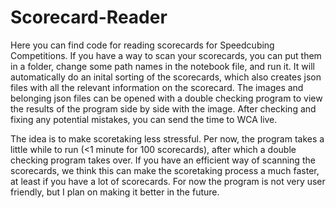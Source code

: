 # Scorecard-Reader

Here you can find code for reading scorecards for Speedcubing Competitions.
If you have a way to scan your scorecards, you can put them in a folder, change some path names in the notebook file, and run it.
It will automatically do an inital sorting of the scorecards, which also creates json files with all the relevant information on the scorecard.
The images and belonging json files can be opened with a double checking program to view the results of the program side by side with the image.
After checking and fixing any potential mistakes, you can send the time to WCA live.

The idea is to make scoretaking less stressful. Per now, the program takes a little while to run (<1 minute for 100 scorecards), after which a double checking program takes over.
If you have an efficient way of scanning the scorecards, we think this can make the scoretaking process a much faster, at least if you have a lot of scorecards.
For now the program is not very user friendly, but I plan on making it better in the future.
